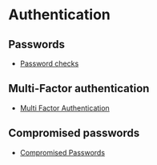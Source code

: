 # Authentication

## Passwords

+ [Password checks](./004_password_checks.md)

## Multi-Factor authentication

+ [Multi Factor Authentication](./003_mfa.md)

## Compromised passwords

+ [Compromised Passwords](./002_compromised_passwords.md)
